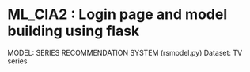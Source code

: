 # ML_CIA2 : Login page and model building using flask 

MODEL: SERIES RECOMMENDATION SYSTEM (rsmodel.py)
Dataset: TV series

